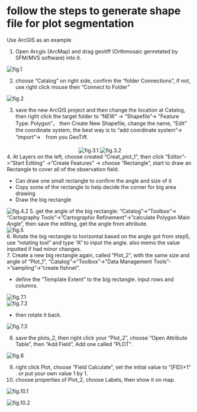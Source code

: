 # follow the steps to generate shape file for plot segmentation  
Use ArcGIS as an example 
1. Open Arcgis (ArcMap) and drag geotiff (Orthmosaic genretated by SFM/MVS software) into it.  

![fig.1](https://github.com/oceam/UAVPP/blob/master/image/gen_shp/fig1.png "fig.1")  

2. choose “Catalog” on right side, confirm the “folder Connections”, if not, use right click mouse then “Connect to Folder”  

![fig.2](https://github.com/oceam/UAVPP/blob/master/image/gen_shp/fig2.png "fig.2")

3. save the new ArcGIS project and then change the location at Catalog, then right click the target folder to “NEW” -> “Shapefile”-> ”Feature Type: Polygon”， then Create New Shapefile, change the name, “Edit” the coordinate system, the best way is to “add coordinate system”-> “import”->　from you GeoTiff.
<div  align="center">    
<img src="https://github.com/oceam/UAVPP/blob/master/image/gen_shp/fig3.1.png" style="zoom:100%"  alt="fig.3.1" align=center />
<img src="https://github.com/oceam/UAVPP/blob/master/image/gen_shp/fig3.2.png" style="zoom:100%"  alt="fig.3.2" align=center />　　
</div>
4. At Layers on the left, choose created “Creat_plot_1”, then click “Editor”->”Start Editing” ->”Create Features” -> choose “Rectangle”, start to draw an Rectangle to cover all of the observation field.  
  
* Can draw one small rectangle to confirm the angle and size of it 
* Copy some of the rectangle to help decide the corner for big area drawing
* Draw the big rectangle  

![fig.4.2](https://github.com/oceam/UAVPP/blob/master/image/gen_shp/fig4.2.png "fig.4.2")
5. get the angle of the big rectangle: “Catalog”->”Toolbox”-> “Cartography Tools”->”Cartographic Refinement”->”calculate Polygon Main Angle”, then save the editing, get the angle from attribute.  
![fig.5](https://github.com/oceam/UAVPP/blob/master/image/gen_shp/fig5.png "fig.5")  
6. Rotate the big rectangle to horizontal based on the angle got from step5, use “rotating tool” and type “A” to input the angle. also memo the value inputted if had minor changes.  
7. Create a new big rectangle again, called “Plot_2”, with the same size and angle of “Plot_1”, “Catalog”->”Toolbox”->”Data Management Tools”->”sampling”->”create fishnet”.  
* define the “Template Extent” to the big rectangle. input rows and columns.  
  
![fig.7.1](https://github.com/oceam/UAVPP/blob/master/image/gen_shp/fig7.1.png "fig.7.1")  
![fig.7.2](https://github.com/oceam/UAVPP/blob/master/image/gen_shp/fig7.2.png "fig.7.2")  
* then rotate it back.  
  
![fig.7.3](https://github.com/oceam/UAVPP/blob/master/image/gen_shp/fig7.3.png "fig.7.3")  
  
8. save the plots_2, then right click your “Plot_2”, choose “Open Attribute Table”, then “Add Field”, Add one called “PLOT”.  
  
![fig.8](https://github.com/oceam/UAVPP/blob/master/image/gen_shp/fig8.png "fig.8")  
  
9. right click Plot, choose “Field Calculate”, set the initial value to “[FID]+1” . or put your own value 1 by 1.
10. choose properties of Plot_2, choose Labels, then show it on map. 
 
![fig.10.1](https://github.com/oceam/UAVPP/blob/master/image/gen_shp/fig10.1.png "fig.10.1")  
  
![fig.10.2](https://github.com/oceam/UAVPP/blob/master/image/gen_shp/fig10.2.png "fig.10.2")  
   
    
    


